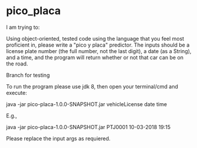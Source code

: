 # pico_placa

I am trying to:

Using object-oriented, tested code using the language that you feel most proficient in, please write a "pico y placa" predictor. The inputs should be a license plate number (the full 
number, not the last digit), a date (as a String), and a time, and the program will return whether or not that car can be on the road.

Branch for testing

To run the program please use jdk 8, then open your terminal/cmd and execute:

java -jar pico-placa-1.0.0-SNAPSHOT.jar vehicleLicense date time 

E.g., 

java -jar pico-placa-1.0.0-SNAPSHOT.jar PTJ0001 10-03-2018 19:15
  
Please replace the input args as requiered.
